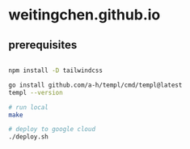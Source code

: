 # weitingchen.github.io

## prerequisites

```bash

npm install -D tailwindcss

go install github.com/a-h/templ/cmd/templ@latest
templ --version

```

```bash
# run local
make 

# deploy to google cloud
./deploy.sh
```
